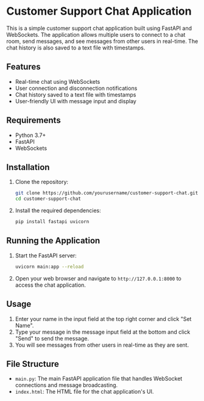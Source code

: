 # Customer Support Chat Application

This is a simple customer support chat application built using FastAPI and WebSockets. The application allows multiple users to connect to a chat room, send messages, and see messages from other users in real-time. The chat history is also saved to a text file with timestamps.

## Features

- Real-time chat using WebSockets
- User connection and disconnection notifications
- Chat history saved to a text file with timestamps
- User-friendly UI with message input and display

## Requirements

- Python 3.7+
- FastAPI
- WebSockets

## Installation

1. Clone the repository:
    ```bash
    git clone https://github.com/yourusername/customer-support-chat.git
    cd customer-support-chat
    ```

2. Install the required dependencies:
    ```bash
    pip install fastapi uvicorn
    ```

## Running the Application

1. Start the FastAPI server:
    ```bash
    uvicorn main:app --reload
    ```

2. Open your web browser and navigate to `http://127.0.0.1:8000` to access the chat application.

## Usage

1. Enter your name in the input field at the top right corner and click "Set Name".
2. Type your message in the message input field at the bottom and click "Send" to send the message.
3. You will see messages from other users in real-time as they are sent.

## File Structure

- `main.py`: The main FastAPI application file that handles WebSocket connections and message broadcasting.
- `index.html`: The HTML file for the chat application's UI.

